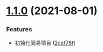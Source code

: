 # [1.1.0](https://github.com/introvert-y/ts-npm-publish-practice/compare/2caf78fbd38207e5f98c551e31d44ff2e3c50040...v1.1.0) (2021-08-01)

### Features

- 初始化简易项目 ([2caf78f](https://github.com/introvert-y/ts-npm-publish-practice/commit/2caf78fbd38207e5f98c551e31d44ff2e3c50040))
